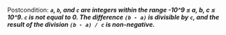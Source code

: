 Postcondition: ***`a`, `b`, and `c` are integers within the range -10^9 ≤ a, b, c ≤ 10^9. `c` is not equal to 0. The difference `(b - a)` is divisible by `c`, and the result of the division `(b - a) / c` is non-negative.***